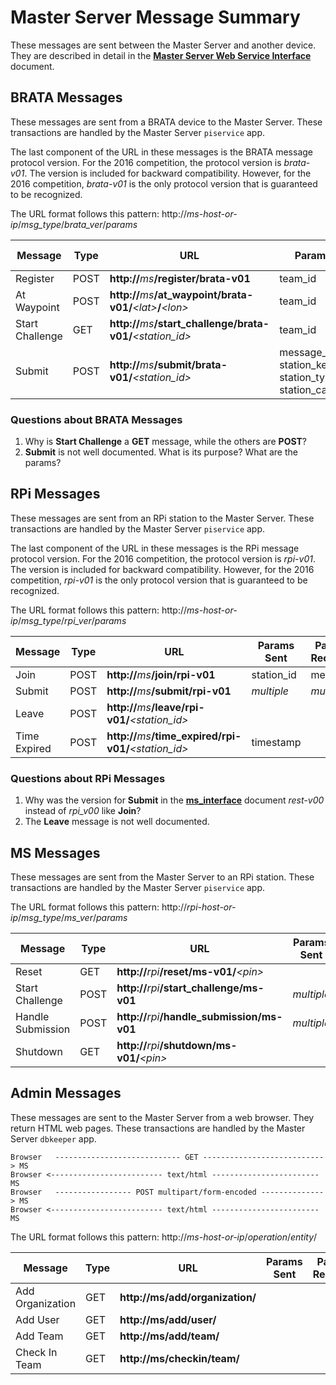 # Master Server Message Summary

These messages are sent between the Master Server and another device.
They are described in detail in
the [**Master Server Web Service Interface**](ms_interface.md)
document.

## BRATA Messages

These messages are sent from a BRATA device to the Master Server.
These transactions are handled by the Master Server `piservice` app.

The last component of the URL in these messages is the BRATA message protocol
version.  For the 2016 competition, the protocol version is *brata-v01*.  The
version is included for backward compatibility.  However, for the 2016 competition,
*brata-v01* is the only protocol version that is guaranteed to be recognized.

The URL format follows this pattern:  http://*ms-host-or-ip*/*msg_type*/*brata_ver*/*params*

Message         | Type | URL                                                | Params Sent | Params Received
----------------|------|----------------------------------------------------|-------------|----------------
Register        | POST | <b>http://</b><i>ms</i><b>/register/brata-v01</b>                     | team_id     | message
At Waypoint     | POST | <b>http://</b><i>ms</i><b>/at_waypoint/brata-v01/</b><i>&lt;lat&gt;</i><b>/</b><i>&lt;lon&gt;</i>      | team_id     | message
Start Challenge | GET  | <b>http://</b><i>ms</i><b>/start_challenge/brata-v01/</b><i>&lt;station_id&gt;</i> | team_id     | message
Submit          | POST | <b>http://</b><i>ms</i><b>/submit/brata-v01/</b><i>&lt;station_id&gt;</i>          | message_version, station_key, station_type, station_callback_url | message


### Questions about BRATA Messages

1. Why is **Start Challenge** a **GET** message, while the others are **POST**?
2. **Submit** is not well documented.  What is its purpose?  What are the params?


## RPi Messages

These messages are sent from an RPi station to the Master Server.
These transactions are handled by the Master Server `piservice` app.

The last component of the URL in these messages is the RPi message protocol
version.  For the 2016 competition, the protocol version is *rpi-v01*.  The
version is included for backward compatibility.  However, for the 2016 competition,
*rpi-v01* is the only protocol version that is guaranteed to be recognized.

The URL format follows this pattern:  http://*ms-host-or-ip*/*msg_type*/*rpi_ver*/*params*

Message         | Type | URL                                           | Params Sent | Params Received
----------------|------|-----------------------------------------------|-------------|----------------
Join            | POST | <b>http://</b><i>ms</i><b>/join/rpi-v01</b>                      | station_id  | message
Submit          | POST | <b>http://</b><i>ms</i><b>/submit/rpi-v01</b>                    | *multiple*  | *multiple*
Leave           | POST | <b>http://</b><i>ms</i><b>/leave/rpi-v01/</b><i>&lt;station_id&gt;</i>        |             | 
Time Expired    | POST | <b>http://</b><i>ms</i><b>/time_expired/rpi-v01/</b><i>&lt;station_id&gt;</i> | timestamp   | 

### Questions about RPi Messages

1. Why was the version for **Submit** in the [**ms_interface**](ms_interface.md) document *rest-v00* instead
of *rpi_v00* like **Join**?
2. The **Leave** message is not well documented.


## MS Messages

These messages are sent from the Master Server to an RPi station.
These transactions are handled by the Master Server `piservice` app.

The URL format follows this pattern:  http://*rpi-host-or-ip*/*msg_type*/*ms_ver*/*params*

Message           | Type | URL                                              | Params Sent | Params Received
------------------|------|--------------------------------------------------|-------------|----------------
Reset             | GET  | <b>http://</b><i>rpi</i><b>/reset/ms-v01/</b><i>&lt;pin&gt;</i>                  |             | 
Start Challenge   | POST | <b>http://</b><i>rpi</i><b>/start_challenge/ms-v01</b>              | *multiple*  | 
Handle Submission | POST | <b>http://</b><i>rpi</i><b>/handle_submission/ms-v01</b>            | *multiple*  | 
Shutdown          | GET  | <b>http://</b><i>rpi</i><b>/shutdown/ms-v01/</b><i>&lt;pin&gt;</i>               |             | 


## Admin Messages

These messages are sent to the Master Server from a web browser.  They return HTML web pages.
These transactions are handled by the Master Server `dbkeeper` app.

```
Browser   ---------------------------- GET ---------------------------> MS
Browser <------------------------- text/html ------------------------   MS
Browser   ----------------- POST multipart/form-encoded --------------> MS
Browser <------------------------- text/html ------------------------   MS
```

The URL format follows this pattern:  http://*ms-host-or-ip*/*operation*/*entity*/

Message           | Type | URL                                              | Params Sent | Params Received
------------------|------|--------------------------------------------------|-------------|----------------
Add Organization  | GET  | <b>http://ms/add/organization/</b>               |             | 
Add User          | GET  | <b>http://ms/add/user/</b>                       |             | 
Add Team          | GET  | <b>http://ms/add/team/</b>                       |             | 
Check In Team     | GET  | <b>http://ms/checkin/team/</b>                   |             | 
